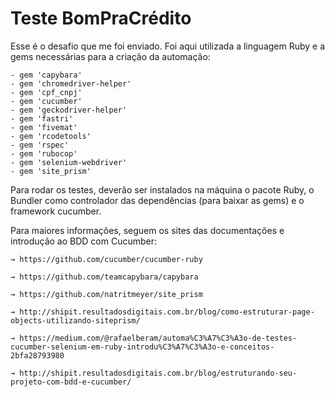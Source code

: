 # Teste BomPraCrédito

Esse é o desafio que me foi enviado.
Foi aqui utilizada a linguagem Ruby e a gems necessárias para a criação da automação:
```
- gem 'capybara'
- gem 'chromedriver-helper'
- gem 'cpf_cnpj'
- gem 'cucumber'
- gem 'geckodriver-helper'
- gem 'fastri'
- gem 'fivemat'
- gem 'rcodetools'
- gem 'rspec'
- gem 'rubocop'
- gem 'selenium-webdriver'
- gem 'site_prism'
```
Para rodar os testes, deverão ser instalados na máquina o pacote Ruby, o Bundler como controlador das dependências
(para baixar as gems) e o framework cucumber.

Para maiores informações, seguem os sites das documentações e introdução ao BDD com Cucumber:

```
→ https://github.com/cucumber/cucumber-ruby

→ https://github.com/teamcapybara/capybara

→ https://github.com/natritmeyer/site_prism

→ http://shipit.resultadosdigitais.com.br/blog/como-estruturar-page-objects-utilizando-siteprism/

→ https://medium.com/@rafaelberam/automa%C3%A7%C3%A3o-de-testes-cucumber-selenium-em-ruby-introdu%C3%A7%C3%A3o-e-conceitos-2bfa28793980

→ http://shipit.resultadosdigitais.com.br/blog/estruturando-seu-projeto-com-bdd-e-cucumber/
```

